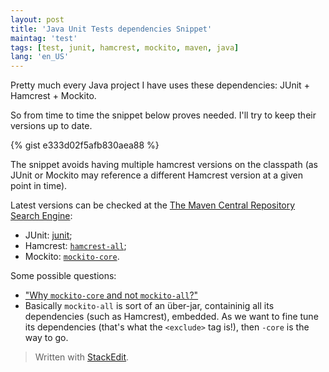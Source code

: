 ```yaml
---
layout: post
title: 'Java Unit Tests dependencies Snippet'
maintag: 'test'
tags: [test, junit, hamcrest, mockito, maven, java]
lang: 'en_US'
---
```


Pretty much every Java project I have uses these dependencies: JUnit + Hamcrest + Mockito.
<!-- more -->
So from time to time the snippet below proves needed. I'll try to keep their versions up to date.

{% gist e333d02f5afb830aea88 %}

The snippet avoids having multiple hamcrest versions on the classpath (as JUnit or Mockito may reference a different Hamcrest version at a given point in time).

Latest versions can be checked at the [The Maven Central Repository Search Engine](http://search.maven.org/):

- JUnit: [junit](http://search.maven.org/#search%7Cgav%7C1%7Cg%3A%22junit%22%20AND%20a%3A%22junit%22);
- Hamcrest: [`hamcrest-all`](http://search.maven.org/#search%7Cgav%7C1%7Cg%3A%22org.hamcrest%22%20AND%20a%3A%22hamcrest-all%22);
- Mockito: [`mockito-core`](http://search.maven.org/#search%7Cgav%7C1%7Cg%3A%22org.mockito%22%20AND%20a%3A%22mockito-core%22).

Some possible questions:

- ["Why `mockito-core` and not `mockito-all`?"](https://code.google.com/p/mockito/wiki/DeclaringMockitoDependency)
 - Basically `mockito-all` is sort of an über-jar, containinig all its dependencies (such as Hamcrest), embedded. As we want to fine tune its dependencies (that's what the `<exclude>` tag is!), then `-core` is the way to go.


> Written with [StackEdit](https://stackedit.io/).
